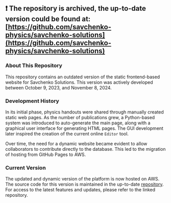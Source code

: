 ## ❗ The repository is archived, the up-to-date version could be found at: [https://github.com/savchenko-physics/savchenko-solutions](https://github.com/savchenko-physics/savchenko-solutions)

### About This Repository

This repository contains an outdated version of the static frontend-based website for Savchenko Solutions. This version was actively developed between October 9, 2023, and November 8, 2024.

### Development History

In its initial phase, physics handouts were shared through manually created static web pages. As the number of publications grew, a Python-based system was introduced to auto-generate the main page, along with a graphical user interface for generating HTML pages. The GUI development later inspired the creation of the current online `Editor` tool.

Over time, the need for a dynamic website became evident to allow collaborators to contribute directly to the database. This led to the migration of hosting from GitHub Pages to AWS.

### Current Version

The updated and dynamic version of the platform is now hosted on AWS. The source code for this version is maintained in the up-to-date [repository](https://github.com/savchenko-physics/savchenko-solutions). For access to the latest features and updates, please refer to the linked repository.
